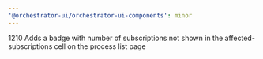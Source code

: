```yaml
---
'@orchestrator-ui/orchestrator-ui-components': minor
---
```


1210 Adds a badge with number of subscriptions not shown in the affected-subscriptions cell on the process list page
